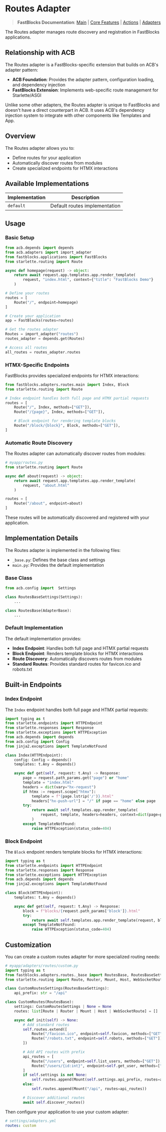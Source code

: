 # Routes Adapter

> **FastBlocks Documentation**: [Main](../../../README.md) | [Core Features](../../README.md) | [Actions](../../actions/README.md) | [Adapters](../README.md)

The Routes adapter manages route discovery and registration in FastBlocks applications.

## Relationship with ACB

The Routes adapter is a FastBlocks-specific extension that builds on ACB's adapter pattern:

- **ACB Foundation**: Provides the adapter pattern, configuration loading, and dependency injection
- **FastBlocks Extension**: Implements web-specific route management for Starlette/ASGI

Unlike some other adapters, the Routes adapter is unique to FastBlocks and doesn't have a direct counterpart in ACB. It uses ACB's dependency injection system to integrate with other components like Templates and App.

## Overview

The Routes adapter allows you to:

- Define routes for your application
- Automatically discover routes from modules
- Create specialized endpoints for HTMX interactions

## Available Implementations

| Implementation | Description |
|----------------|-------------|
| `default` | Default routes implementation |

## Usage

### Basic Setup

```python
from acb.depends import depends
from acb.adapters import import_adapter
from fastblocks.applications import FastBlocks
from starlette.routing import Route

async def homepage(request) -> object:
    return await request.app.templates.app.render_template(
        request, "index.html", context={"title": "FastBlocks Demo"}
    )

# Define your routes
routes = [
    Route("/", endpoint=homepage)
]

# Create your application
app = FastBlocks(routes=routes)

# Get the routes adapter
Routes = import_adapter("routes")
routes_adapter = depends.get(Routes)

# Access all routes
all_routes = routes_adapter.routes
```

### HTMX-Specific Endpoints

FastBlocks provides specialized endpoints for HTMX interactions:

```python
from fastblocks.adapters.routes.main import Index, Block
from starlette.routing import Route

# Index endpoint handles both full page and HTMX partial requests
routes = [
    Route("/", Index, methods=["GET"]),
    Route("/{page}", Index, methods=["GET"]),

    # Block endpoint for rendering template blocks
    Route("/block/{block}", Block, methods=["GET"]),
]
```

### Automatic Route Discovery

The Routes adapter can automatically discover routes from modules:

```python
# myapp/routes.py
from starlette.routing import Route

async def about(request) -> object:
    return await request.app.templates.app.render_template(
        request, "about.html"
    )

routes = [
    Route("/about", endpoint=about)
]
```

These routes will be automatically discovered and registered with your application.

## Implementation Details

The Routes adapter is implemented in the following files:

- `_base.py`: Defines the base class and settings
- `main.py`: Provides the default implementation

### Base Class

```python
from acb.config import  Settings

class RoutesBaseSettings(Settings):
    ...

class RoutesBase(AdapterBase):
    ...
```

### Default Implementation

The default implementation provides:

- **Index Endpoint**: Handles both full page and HTMX partial requests
- **Block Endpoint**: Renders template blocks for HTMX interactions
- **Route Discovery**: Automatically discovers routes from modules
- **Standard Routes**: Provides standard routes for favicon.ico and robots.txt

## Built-in Endpoints

### Index Endpoint

The `Index` endpoint handles both full page and HTMX partial requests:

```python
import typing as t
from starlette.endpoints import HTTPEndpoint
from starlette.responses import Response
from starlette.exceptions import HTTPException
from acb.depends import depends
from acb.config import Config
from jinja2.exceptions import TemplateNotFound

class Index(HTTPEndpoint):
    config: Config = depends()
    templates: t.Any = depends()

    async def get(self, request: t.Any) -> Response:
        page = request.path_params.get("page") or "home"
        template = "index.html"
        headers = dict(vary="hx-request")
        if htmx := request.scope["htmx"]:
            template = f"{page.lstrip('/')}.html"
            headers["hx-push-url"] = "/" if page == "home" else page
        try:
            return await self.templates.app.render_template(
                request, template, headers=headers, context=dict(page=page.lstrip("/"))
            )
        except TemplateNotFound:
            raise HTTPException(status_code=404)
```

### Block Endpoint

The `Block` endpoint renders template blocks for HTMX interactions:

```python
import typing as t
from starlette.endpoints import HTTPEndpoint
from starlette.responses import Response
from starlette.exceptions import HTTPException
from acb.depends import depends
from jinja2.exceptions import TemplateNotFound

class Block(HTTPEndpoint):
    templates: t.Any = depends()

    async def get(self, request: t.Any) -> Response:
        block = f"blocks/{request.path_params['block']}.html"
        try:
            return await self.templates.app.render_template(request, block)
        except TemplateNotFound:
            raise HTTPException(status_code=404)
```

## Customization

You can create a custom routes adapter for more specialized routing needs:

```python
# myapp/adapters/routes/custom.py
import typing as t
from fastblocks.adapters.routes._base import RoutesBase, RoutesBaseSettings
from starlette.routing import Route, Router, Mount, Host, WebSocketRoute

class CustomRoutesSettings(RoutesBaseSettings):
    api_prefix: str = "/api"

class CustomRoutes(RoutesBase):
    settings: CustomRoutesSettings | None = None
    routes: list[Route | Router | Mount | Host | WebSocketRoute] = []

    async def init(self) -> None:
        # Add standard routes
        self.routes.extend([
            Route("/favicon.ico", endpoint=self.favicon, methods=["GET"]),
            Route("/robots.txt", endpoint=self.robots, methods=["GET"]),
        ])

        # Add API routes with prefix
        api_routes = [
            Route("/users", endpoint=self.list_users, methods=["GET"]),
            Route("/users/{id:int}", endpoint=self.get_user, methods=["GET"]),
        ]
        if self.settings is not None:
            self.routes.append(Mount(self.settings.api_prefix, routes=api_routes))
        else:
            self.routes.append(Mount("/api", routes=api_routes))

        # Discover additional routes
        await self.discover_routes()
```

Then configure your application to use your custom adapter:

```yaml
# settings/adapters.yml
routes: custom
```
